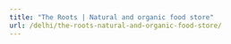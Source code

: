 ```yaml
---
title: "The Roots | Natural and organic food store"
url: /delhi/the-roots-natural-and-organic-food-store/
---
```


